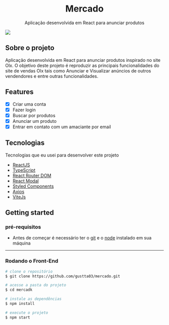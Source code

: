 <h1 align="center">
  Mercado
</h1>
<p align="center">Aplicação desenvolvida em React para anunciar produtos<p>
<img src="https://github.com/gustta03/marketplace/blob/master/.github/preview.png" />
 
## Sobre o projeto
<p>Aplicação desenvolvida em React para anunciar produtos inspirado no site Olx. O objetivo deste projeto é reproduzir as principais funcionalidades do site de vendas Olx tais como Anunciar e Visualizar anúncios de outros vendendores e entre outras funcionalidades.</p>

## Features
- [x] Criar uma conta
- [x] Fazer login
- [x] Buscar por produtos
- [x] Anunciar um produto
- [x] Entrar em contato com um amaciante por email

## Tecnologias

Tecnologias que eu usei para desenvolver este projeto

- [ReactJS](https://reactjs.org/)
- [TypeScript](https://www.typescriptlang.org/)
- [React Router DOM](https://reacttraining.com/react-router/)
- [React Modal](https://www.npmjs.com/package/react-modal)
- [Styled Components](https://styled-components.com/)
- [Axios](https://github.com/axios/axios)
- [ViteJs](https://vitejs.dev/)

## Getting started

### pré-requisitos

- Antes de começar é necessário ter o <a href="https://git-scm.com/">git</a> e o <a href="https://nodejs.org/en/">node</a> instalado em sua máquina

****
### Rodando o Front-End 
```bash
# clone o repositório 
$ git clone https://github.com/gustta03/mercado.git

# acesse a pasta do projeto
$ cd mercadk

# instale as dependências
$ npm install

# execute o projeto 
$ npm start
```
